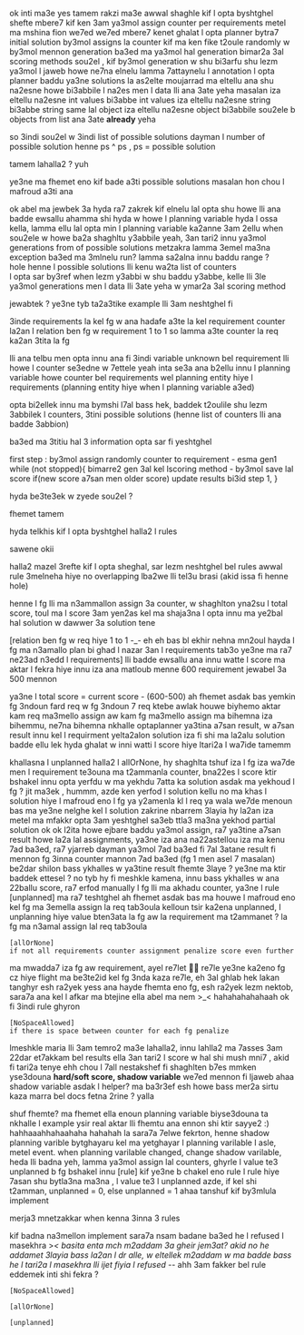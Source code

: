 ok
inti ma3e
yes
tamem
rakzi ma3e 
awwal shaghle kif l opta byshtghel 
shefte mbere7 kif ken 3am ya3mol assign counter per requirements 
metel ma mshina fion we7ed we7ed mbere7 kenet ghalat
l opta planner bytra7 initial solution 
by3mol assigns la counter kif ma ken fike t2oule randomly 
w by3mol mennon generation
ba3ed ma ya3mol hal generation bimar2a 3al scoring methods 
sou2el , kif by3mol generation w shu bi3arfu shu lezm ya3mol 
l jaweb howe ne7na elnelu lamma 7attaynelu l annotation
l opta planner baddu ya3ne solutions la as2elte 
moujarrad ma eltellu ana shu na2esne howe bi3abbile l na2es men l data lli 
ana 3ate yeha 
masalan iza eltellu na2esne int values bi3abbe int values
iza eltellu na2esne string bi3abbe string
same lal object
iza eltellu na2esne object bi3abbile sou2ele b objects from list ana 3ate <b>already</b> yeha 

so 3indi sou2el w 3indi list of possible solutions 
dayman l number of possible solution henne ps ^ ps , ps = possible solution

tamem lahalla2 ? 
yuh 
<p>ye3ne ma fhemet eno kif bade a3ti possible solutions
masalan hon chou l mafroud a3ti ana </p>
ok
abel ma jewbek 3a hyda ra7 zakrek kif elnelu lal opta shu howe 
lli ana badde ewsallu 
ahamma shi hyda w howe l planning variable 
hyda l ossa kella, lamma ellu lal opta min l planning variable ka2anne 3am 2ellu when sou2ele 
w howe ba2a shaghltu y3abbile yeah, 3an tari2 innu ya3mol generations from of possible solutions 
metzakra lamma 3emel ma3na exception ba3ed ma 3mlnelu run? lamma sa2alna innu baddu range ? <br>
hole henne l possible solutions lli kenu wa2ta list of counters <br>
l opta sar by3ref when lezm y3abbi w shu baddu y3abbe, kelle lli 3le ya3mol generations men l data lli 3ate yeha
w ymar2a 3al scoring method

jewabtek ? 
ye3ne
tyb ta2a3tike example lli 3am neshtghel fi 


3inde requirements la kel fg
w ana hadafe a3te la kel requirement counter 
la2an l relation ben fg w requirement 1 to 1 so lamma a3te counter la req ka2an 3tita la fg

lli ana telbu men opta innu ana fi 3indi variable unknown bel requirement lli howe l counter
se3edne w 7ettele yeah inta
se3a ana b2ellu innu l planning variable howe counter bel requirements 
wel planning entity hiye l requirements (planning entity hiye when l planning variable a3ed)

opta bi2ellek innu ma bymshi l7al bass hek, baddek t2oulile shu lezm 3abbilek l counters, 3tini possible 
solutions (henne list of counters lli ana badde 3abbion)


ba3ed ma 3titiu hal 3 information opta sar fi yeshtghel 

first step : by3mol assign randomly counter to requirement - esma gen1
while (not stopped){
    bimarre2 gen 3al kel lscoring method - by3mol save lal score
    if(new score a7san men older score) update results
    bi3id step 1, 
}

hyda be3te3ek w zyede
sou2el ? 

fhemet tamem

hyda telkhis kif l opta byshtghel halla2 l rules 

sawene 
okii

halla2 mazel 3refte kif l opta sheghal, sar lezm neshtghel bel rules 
awwal rule 3melneha hiye no overlapping 
lba2we lli tel3u brasi (akid issa fi henne hole)

 henne l fg  lli ma n3ammallon assign 3a counter, w shaghlton yna2su l total score,
toul ma l score 3am yen2as kel ma shaja3na l opta innu ma ye2bal hal solution w dawwer 3a solution tene

[relation ben fg w req hiye 1 to 1 -_- eh eh bas bl ekhir nehna mn2oul hayda l fg ma n3amallo 
plan bi ghad l nazar 3an l requirements tab3o ye3ne ma ra7 ne23ad n3edd l requirements]
lli badde ewsallu ana innu watte l score ma aktar
l fekra hiye innu iza ana matloub menne 600 requirement
jewabel 3a 500 mennon 

ya3ne l total score = current score - (600-500)
ah fhemet asdak bas yemkin fg 3ndoun fard req w fg 3ndoun 7 req 
ktebe awlak houwe biyhemo aktar kam req ma3mello assign aw kam fg ma3mello assign
ma bihemna iza bihemmu, ne7na bihemna nkhalle optaplanner ya3tina a7san result, w a7san result innu kel l requirment yelta2alon solution
iza fi shi ma la2alu solution badde ellu lek hyda ghalat w inni watti l score hiye ltari2a l wa7ide
tamemm


khallasna l unplanned halla2 l allOrNone, 
hy shaghlta tshuf iza l fg iza wa7de men l requirement te3ouna ma t2ammanla counter, bna22es l score ktir bshakel innu opta yerfdu w ma yekhdu 7atta ka solution
asdak ma yekhoud l fg ? jit
ma3ek , hummm, azde ken yerfod l solution kellu 
no ma khas l solution hiye l mafroud eno l fg ya y2amenla kl l req ya wala we7de menoun bas ma ye3ne nelghe kel l solution
zakrine nbarrem 3layia hy la2an iza metel ma mfakkr opta 3am yeshtghel sa3eb ttla3 ma3na 
yekhod partial solution 
ok ok l2ita
howe ejbare baddu ya3mol assign,
ra7 ya3tine a7san result howe la2a lal assignments, ya3ne iza ana na22astellou iza ma kenu 7ad ba3ed, ra7 yjarreb dayman ya3mol 7ad ba3ed
fi 7al 3atane result fi mennon fg 3inna counter mannon 7ad ba3ed (fg 1 men asel 7 masalan) be2dar shilon bass ykhalles w ya3tine result
fhemte 3laye ? 
ye3ne ma ktir 
baddek ettesel ? 
no 
tyb 
hy fi meshkle kamena, innu bass ykhalles w ana 22ballu score, ra7 erfod manually l fg lli ma akhadu counter, ya3ne l rule [unplanned] ma ra7 teshtghel
ah
fhemet asdak
bas ma houwe l mafroud eno kel fg ma 3emella assign la req tab3oula kelloun tsir ka2ena unplanned, l unplanning hiye value bten3ata la fg aw la requirement ma t2ammanet ? 
la fg ma n3amal assign lal req tab3oula

```$xslt
[allOrNone]
if not all requirements counter assignment penalize score even further
```
ma mwadda7 iza fg aw requirement, ayel re7let 🤦‍♂ re7le ye3ne ka2eno fg cz hiye flight ma be3te2id kel fg 3nda kaza re7le, eh 3al ghlab hek lakan tanghyr 
esh ra2yek yess ana hayde fhemta eno fg, esh ra2yek lezm nektob, sara7a ana kel l afkar ma btejine ella abel ma nem >_< 
hahahahahahaah
ok fi 3indi rule ghyron


```$xslt
[NoSpaceAllowed]
if there is space between counter for each fg penalize 
```

lmeshkle maria lli 3am temro2 ma3e lahalla2, 
innu lahlla2 ma 7asses 3am 22dar et7akkam bel results ella 3an tari2 l score
w hal shi mush mni7 , akid fi tari2a tenye 
ehh chou l 7all
nestakshef 
fi shaghlten b7es mmken yse3douna <b>hard/soft score, shadow variable</b> we7ed mennon fi ljaweb 
ahaa shadow variable asdak l helper?
ma ba3r3ef esh howe bass mer2a sirtu kaza marra bel docs 
fetna 2rine ? 
yalla







shuf fhemte? 
ma fhemet ella enoun planning variable biyse3douna ta nkhalle l example ysir real aktar
lli fhemtu ana ennon shi ktir sayye2 :) 
hahhaaahhahaahaha
hahahah
la sara7a 7elwe fekrton, henne shadow planning varible bytghayaru kel ma yetghayar l planning varilable l asle,
metel event. when planning varilable changed, change shadow varilable, heda lli badna yeh, lamma ya3mol assign lal counters, ghyrle l value te3 unplanned b fg bshakel innu [rule]
kif ye3ne b chakel eno rule
l rule hiye 7asan shu bytla3na ma3na , l value te3 l unplanned azde,
if kel shi t2amman, unplanned = 0, else unplanned = 1
ahaa
tanshuf kif by3mlula implement


merja3 mnetzakkar when kenna 
3inna 3 rules 




kif badna na3mellon implement
sara7a nsam badane ba3ed he l refused l masekhra >_< 
basita enta mch m2addam 3a gheir jem3at?
akid no 
he addamet 3layia bass la2an l dr alle, w eltellek m2addam w ma badde 
bass he l tari2a l masekhra lli ijet fiyia l refused -_- 
ahh
3am fakker bel rule 
eddemek inti shi fekra 
?


```$xslt
[NoSpaceAllowed]
```


```$xslt
[allOrNone]
```

```
[unplanned] 
```